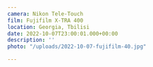 ```yaml
---
camera: Nikon Tele-Touch
film: Fujifilm X-TRA 400
location: Georgia, Tbilisi
date: 2022-10-07T23:00:01.000+00:00
description: ''
photo: "/uploads/2022-10-07-fujifilm-40.jpg"

---
```

